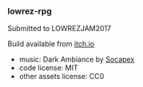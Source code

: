 ### lowrez-rpg
Submitted to LOWREZJAM2017

Build available from [itch.io](https://mfeproject.itch.io/rogue4096)

- music: Dark Ambiance by [Socapex](https://opengameart.org/users/socapex)
- code license: MIT
- other assets license: CC0
